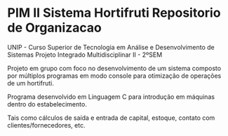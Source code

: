 # PIM II  Sistema Hortifruti  Repositorio de Organizacao

UNIP  -  Curso Superior de Tecnologia em Análise e Desenvolvimento de Sistemas
Projeto Integrado Multidisciplinar II  -  2ºSEM 

Projeto em grupo com foco no desenvolvimento de um sistema composto por múltiplos programas em modo console para otimização de operações de um hortifruti.

Programa desenvolvido em Linguagem C para introdução em máquinas dentro do estabelecimento.

Tais como cálculos de saída e entrada de capital, estoque, contato com clientes/fornecedores, etc.
